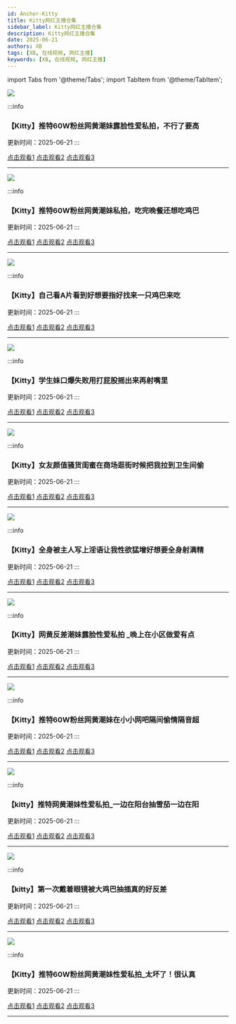 ```yaml
---
id: Anchor-Kitty
title: Kitty网红主播合集
sidebar_label: Kitty网红主播合集
description: Kitty网红主播合集
date: 2025-06-21
authors: XB
tags: [XB, 在线视频, 网红主播]
keywords: [XB, 在线视频, 网红主播]
---
```


import Tabs from '@theme/Tabs';
import TabItem from '@theme/TabItem';

![](https://img1.souavzy.info/upload/vod/20250609-1/9ea6fea6d6c0fa093ad785db621b786e.png)

:::info
### 【Kitty】推特60W粉丝网黄潮妹露脸性爱私拍，不行了要高

更新时间：2025-06-21
:::

<Tabs className="unique-tabs">

  <TabItem value="链接1">
  <a href="https://yutujx.com/?url=https://bf3.qrtuv.com/smv1/202506/07/5cvaRd6YAr2/video/index.m3u8">点击观看1</a></TabItem>
  <TabItem value="链接2"><a href="https://tools.liumingye.cn/m3u8/#https://bf3.qrtuv.com/smv1/202506/07/5cvaRd6YAr2/video/index.m3u8">点击观看2</a></TabItem>
  <TabItem value="链接3"><a href="https://www.m3u8player.online/embed/m3u8?url=https://bf3.qrtuv.com/smv1/202506/07/5cvaRd6YAr2/video/index.m3u8">点击观看3</a></TabItem>
</Tabs>

---

![](https://img1.souavzy.info/upload/vod/20250609-1/f3a52f45e9abbd2d2a6842961527b50e.jpg)

:::info
### 【Kitty】推特60W粉丝网黄潮妹私拍，吃完晚餐还想吃鸡巴

更新时间：2025-06-21
:::

<Tabs className="unique-tabs">

  <TabItem value="链接1">
  <a href="https://yutujx.com/?url=https://bf3.qrtuv.com/smv1/202506/07/1wP63p4w912/video/index.m3u8">点击观看1</a></TabItem>
  <TabItem value="链接2"><a href="https://tools.liumingye.cn/m3u8/#https://bf3.qrtuv.com/smv1/202506/07/1wP63p4w912/video/index.m3u8">点击观看2</a></TabItem>
  <TabItem value="链接3"><a href="https://www.m3u8player.online/embed/m3u8?url=https://bf3.qrtuv.com/smv1/202506/07/1wP63p4w912/video/index.m3u8">点击观看3</a></TabItem>
</Tabs>

---

![](https://img1.souavzy.info/upload/vod/20250609-1/4a9f0b470f51313328f0a1b7afa441f4.png)

:::info
### 【Kitty】自己看A片看到好想要指好找来一只鸡巴来吃

更新时间：2025-06-21
:::

<Tabs className="unique-tabs">

  <TabItem value="链接1">
  <a href="https://yutujx.com/?url=https://bf3.qrtuv.com/smv1/202506/07/SNGvGgyyG42/video/index.m3u8">点击观看1</a></TabItem>
  <TabItem value="链接2"><a href="https://tools.liumingye.cn/m3u8/#https://bf3.qrtuv.com/smv1/202506/07/SNGvGgyyG42/video/index.m3u8">点击观看2</a></TabItem>
  <TabItem value="链接3"><a href="https://www.m3u8player.online/embed/m3u8?url=https://bf3.qrtuv.com/smv1/202506/07/SNGvGgyyG42/video/index.m3u8">点击观看3</a></TabItem>
</Tabs>

---

![](https://img1.souavzy.info/upload/vod/20250609-1/1cc82e2bae89fbc181e35211ed7eb582.png)

:::info
### 【Kitty】学生妹口爆失败用打屁股摇出来再射嘴里

更新时间：2025-06-21
:::

<Tabs className="unique-tabs">

  <TabItem value="链接1">
  <a href="https://yutujx.com/?url=https://bf3.qrtuv.com/smv1/202506/07/RHkpHj5DAX2/video/index.m3u8">点击观看1</a></TabItem>
  <TabItem value="链接2"><a href="https://tools.liumingye.cn/m3u8/#https://bf3.qrtuv.com/smv1/202506/07/RHkpHj5DAX2/video/index.m3u8">点击观看2</a></TabItem>
  <TabItem value="链接3"><a href="https://www.m3u8player.online/embed/m3u8?url=https://bf3.qrtuv.com/smv1/202506/07/RHkpHj5DAX2/video/index.m3u8">点击观看3</a></TabItem>
</Tabs>

---

![](https://img1.souavzy.info/upload/vod/20250609-1/6fea54850604dcb409a2764965ac5fca.png)

:::info
### 【Kitty】女友颜值骚货闺蜜在商场逛街时候把我拉到卫生间偷

更新时间：2025-06-21
:::

<Tabs className="unique-tabs">

  <TabItem value="链接1">
  <a href="https://yutujx.com/?url=https://bf3.qrtuv.com/smv1/202506/07/qexcj65ihb2/video/index.m3u8">点击观看1</a></TabItem>
  <TabItem value="链接2"><a href="https://tools.liumingye.cn/m3u8/#https://bf3.qrtuv.com/smv1/202506/07/qexcj65ihb2/video/index.m3u8">点击观看2</a></TabItem>
  <TabItem value="链接3"><a href="https://www.m3u8player.online/embed/m3u8?url=https://bf3.qrtuv.com/smv1/202506/07/qexcj65ihb2/video/index.m3u8">点击观看3</a></TabItem>
</Tabs>

---

![](https://img1.souavzy.info/upload/vod/20250609-1/8a57c51ca5368cfd7fcbf7f6afd6947d.png)

:::info
### 【Kitty】全身被主人写上淫语让我性欲猛增好想要全身射满精

更新时间：2025-06-21
:::

<Tabs className="unique-tabs">

  <TabItem value="链接1">
  <a href="https://yutujx.com/?url=https://bf3.qrtuv.com/smv1/202506/07/u96rt93ay52/video/index.m3u8">点击观看1</a></TabItem>
  <TabItem value="链接2"><a href="https://tools.liumingye.cn/m3u8/#https://bf3.qrtuv.com/smv1/202506/07/u96rt93ay52/video/index.m3u8">点击观看2</a></TabItem>
  <TabItem value="链接3"><a href="https://www.m3u8player.online/embed/m3u8?url=https://bf3.qrtuv.com/smv1/202506/07/u96rt93ay52/video/index.m3u8">点击观看3</a></TabItem>
</Tabs>

---

![](https://img1.souavzy.info/upload/vod/20250608-1/da6d384d00625b0cc25b7d47a2992a85.png)

:::info
### 【Kitty】网黄反差潮妹露脸性爱私拍 _晚上在小区做爱有点

更新时间：2025-06-21
:::

<Tabs className="unique-tabs">

  <TabItem value="链接1">
  <a href="https://yutujx.com/?url=https://bf3.qrtuv.com/smv1/202506/07/Y4WP9yvb0T2/video/index.m3u8">点击观看1</a></TabItem>
  <TabItem value="链接2"><a href="https://tools.liumingye.cn/m3u8/#https://bf3.qrtuv.com/smv1/202506/07/Y4WP9yvb0T2/video/index.m3u8">点击观看2</a></TabItem>
  <TabItem value="链接3"><a href="https://www.m3u8player.online/embed/m3u8?url=https://bf3.qrtuv.com/smv1/202506/07/Y4WP9yvb0T2/video/index.m3u8">点击观看3</a></TabItem>
</Tabs>

---

![](https://img1.souavzy.info/upload/vod/20250608-1/22d3a39334ef4be2da99044a16e9dd12.png)

:::info
### 【Kitty】推特60W粉丝网黄潮妹在小小网吧隔间偷情隔音超

更新时间：2025-06-21
:::

<Tabs className="unique-tabs">

  <TabItem value="链接1">
  <a href="https://yutujx.com/?url=https://bf3.qrtuv.com/smv1/202506/07/wkbirKHsfc2/video/index.m3u8">点击观看1</a></TabItem>
  <TabItem value="链接2"><a href="https://tools.liumingye.cn/m3u8/#https://bf3.qrtuv.com/smv1/202506/07/wkbirKHsfc2/video/index.m3u8">点击观看2</a></TabItem>
  <TabItem value="链接3"><a href="https://www.m3u8player.online/embed/m3u8?url=https://bf3.qrtuv.com/smv1/202506/07/wkbirKHsfc2/video/index.m3u8">点击观看3</a></TabItem>
</Tabs>

---

![](https://img1.souavzy.info/upload/vod/20250608-1/f9b68c480c5c425cb4b2a9a28b31ec4c.png)

:::info
### 【kitty】推特网黄潮妹性爱私拍_一边在阳台抽雪茄一边在阳

更新时间：2025-06-21
:::

<Tabs className="unique-tabs">

  <TabItem value="链接1">
  <a href="https://yutujx.com/?url=https://bf3.qrtuv.com/smv1/202506/07/rD8fWLLCjk2/video/index.m3u8">点击观看1</a></TabItem>
  <TabItem value="链接2"><a href="https://tools.liumingye.cn/m3u8/#https://bf3.qrtuv.com/smv1/202506/07/rD8fWLLCjk2/video/index.m3u8">点击观看2</a></TabItem>
  <TabItem value="链接3"><a href="https://www.m3u8player.online/embed/m3u8?url=https://bf3.qrtuv.com/smv1/202506/07/rD8fWLLCjk2/video/index.m3u8">点击观看3</a></TabItem>
</Tabs>

---

![](https://img1.souavzy.info/upload/vod/20250608-1/fad2fffaddf4c9f8aaa41b1a1abdc2e8.png)

:::info
### 【kitty】第一次戴着眼镜被大鸡巴抽插真的好反差

更新时间：2025-06-21
:::

<Tabs className="unique-tabs">

  <TabItem value="链接1">
  <a href="https://yutujx.com/?url=https://bf3.qrtuv.com/smv1/202506/07/dQYUm8R4Ej2/video/index.m3u8">点击观看1</a></TabItem>
  <TabItem value="链接2"><a href="https://tools.liumingye.cn/m3u8/#https://bf3.qrtuv.com/smv1/202506/07/dQYUm8R4Ej2/video/index.m3u8">点击观看2</a></TabItem>
  <TabItem value="链接3"><a href="https://www.m3u8player.online/embed/m3u8?url=https://bf3.qrtuv.com/smv1/202506/07/dQYUm8R4Ej2/video/index.m3u8">点击观看3</a></TabItem>
</Tabs>

---

![](https://img1.souavzy.info/upload/vod/20250608-1/ff9e929352da49262ed1a25694459a37.png)

:::info
### 【Kitty】推特60W粉丝网黄潮妹性爱私拍_太坏了！很认真

更新时间：2025-06-21
:::

<Tabs className="unique-tabs">

  <TabItem value="链接1">
  <a href="https://yutujx.com/?url=https://bf3.qrtuv.com/smv1/202506/07/nJreQm2hUZ2/video/index.m3u8">点击观看1</a></TabItem>
  <TabItem value="链接2"><a href="https://tools.liumingye.cn/m3u8/#https://bf3.qrtuv.com/smv1/202506/07/nJreQm2hUZ2/video/index.m3u8">点击观看2</a></TabItem>
  <TabItem value="链接3"><a href="https://www.m3u8player.online/embed/m3u8?url=https://bf3.qrtuv.com/smv1/202506/07/nJreQm2hUZ2/video/index.m3u8">点击观看3</a></TabItem>
</Tabs>

---



